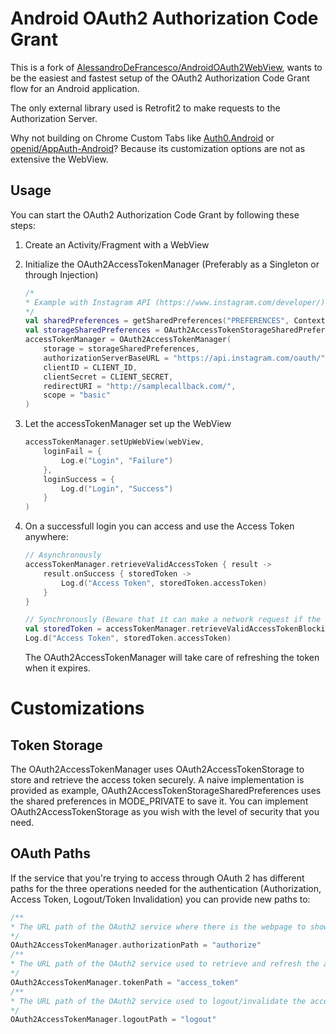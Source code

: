 # Android OAuth2 Authorization Code Grant

This is a fork of [AlessandroDeFrancesco/AndroidOAuth2WebView](https://github.com/AlessandroDeFrancesco/AndroidOAuth2WebView), wants to be the easiest and fastest setup of the OAuth2 Authorization Code Grant flow for an Android application.

The only external library used is Retrofit2 to make requests to the Authorization Server.

Why not building on Chrome Custom Tabs like [Auth0.Android](https://github.com/auth0/Auth0.Android) or [openid/AppAuth-Android](https://github.com/openid/AppAuth-Android)? Because its customization options are not as extensive the WebView.

## Usage

You can start the OAuth2 Authorization Code Grant by following these steps:

1. Create an Activity/Fragment with a WebView
2. Initialize the OAuth2AccessTokenManager (Preferably as a Singleton or through Injection)
    ```kotlin
    /*
    * Example with Instagram API (https://www.instagram.com/developer/)
    */
    val sharedPreferences = getSharedPreferences("PREFERENCES", Context.MODE_PRIVATE)
    val storageSharedPreferences = OAuth2AccessTokenStorageSharedPreferences(sharedPreferences)
    accessTokenManager = OAuth2AccessTokenManager(
        storage = storageSharedPreferences,
        authorizationServerBaseURL = "https://api.instagram.com/oauth/",
        clientID = CLIENT_ID,
        clientSecret = CLIENT_SECRET,
        redirectURI = "http://samplecallback.com/",
        scope = "basic"
    )
    ```
3. Let the accessTokenManager set up the WebView
    ```kotlin
    accessTokenManager.setUpWebView(webView,
        loginFail = {
            Log.e("Login", "Failure")
        },
        loginSuccess = {
            Log.d("Login", "Success")
        }
    )
    ```
4. On a successfull login you can access and use the Access Token anywhere:
    ```kotlin
    // Asynchronously
    accessTokenManager.retrieveValidAccessToken { result ->
        result.onSuccess { storedToken ->
            Log.d("Access Token", storedToken.accessToken)
        }
    }
    ```

    ```kotlin
    // Synchronously (Beware that it can make a network request if the token is expired and can crash the app if it is made in the UI Thread)
    val storedToken = accessTokenManager.retrieveValidAccessTokenBlocking()
    Log.d("Access Token", storedToken.accessToken)
    ```
    The OAuth2AccessTokenManager will take care of refreshing the token when it expires.

# Customizations

## Token Storage

The OAuth2AccessTokenManager uses OAuth2AccessTokenStorage to store and retrieve the access token securely. A naive implementation is provided as example, OAuth2AccessTokenStorageSharedPreferences uses the shared preferences in MODE_PRIVATE to save it. You can implement OAuth2AccessTokenStorage as you wish with the level of security that you need.

## OAuth Paths

If the service that you're trying to access through OAuth 2 has different paths for the three operations needed for the authentication (Authorization, Access Token, Logout/Token Invalidation) you can provide new paths to:

```kotlin
/**
* The URL path of the OAuth2 service where there is the webpage to show to user
*/
OAuth2AccessTokenManager.authorizationPath = "authorize"
/**
* The URL path of the OAuth2 service used to retrieve and refresh the access token
*/
OAuth2AccessTokenManager.tokenPath = "access_token"
/**
* The URL path of the OAuth2 service used to logout/invalidate the access token
*/
OAuth2AccessTokenManager.logoutPath = "logout"
```
